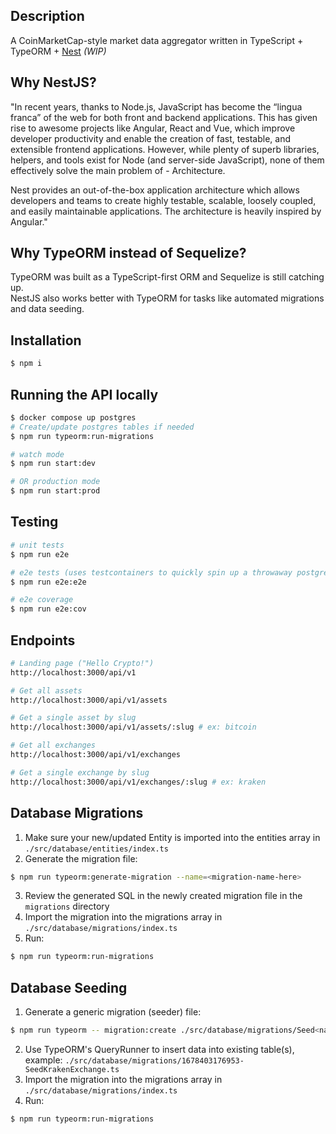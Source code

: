 ## Description

A CoinMarketCap-style market data aggregator written in TypeScript + TypeORM + [Nest](https://github.com/nestjs/nest) _(WIP)_

## Why NestJS?

"In recent years, thanks to Node.js, JavaScript has become the “lingua franca” of the web for both front and backend applications. This has given rise to awesome projects like Angular, React and Vue, which improve developer productivity and enable the creation of fast, testable, and extensible frontend applications. However, while plenty of superb libraries, helpers, and tools exist for Node (and server-side JavaScript), none of them effectively solve the main problem of - Architecture.

Nest provides an out-of-the-box application architecture which allows developers and teams to create highly testable, scalable, loosely coupled, and easily maintainable applications. The architecture is heavily inspired by Angular."

## Why TypeORM instead of Sequelize?

TypeORM was built as a TypeScript-first ORM and Sequelize is still catching up.  
NestJS also works better with TypeORM for tasks like automated migrations and data seeding.

## Installation

```bash
$ npm i
```

## Running the API locally

```bash
$ docker compose up postgres
# Create/update postgres tables if needed
$ npm run typeorm:run-migrations

# watch mode
$ npm run start:dev

# OR production mode
$ npm run start:prod
```

## Testing

```bash
# unit tests
$ npm run e2e

# e2e tests (uses testcontainers to quickly spin up a throwaway postgres container)
$ npm run e2e:e2e

# e2e coverage
$ npm run e2e:cov
```

## Endpoints

```bash
# Landing page ("Hello Crypto!")
http://localhost:3000/api/v1

# Get all assets
http://localhost:3000/api/v1/assets

# Get a single asset by slug
http://localhost:3000/api/v1/assets/:slug # ex: bitcoin

# Get all exchanges
http://localhost:3000/api/v1/exchanges

# Get a single exchange by slug
http://localhost:3000/api/v1/exchanges/:slug # ex: kraken
```

## Database Migrations

1. Make sure your new/updated Entity is imported into the entities array in `./src/database/entities/index.ts`
2. Generate the migration file:

```bash
$ npm run typeorm:generate-migration --name=<migration-name-here>
```

3. Review the generated SQL in the newly created migration file in the `migrations` directory
4. Import the migration into the migrations array in `./src/database/migrations/index.ts`
5. Run:

```bash
$ npm run typeorm:run-migrations
```

## Database Seeding

1. Generate a generic migration (seeder) file:

```bash
$ npm run typeorm -- migration:create ./src/database/migrations/Seed<name of what data you are seeding>
```

2. Use TypeORM's QueryRunner to insert data into existing table(s), example: `./src/database/migrations/1678403176953-SeedKrakenExchange.ts`
3. Import the migration into the migrations array in `./src/database/migrations/index.ts`
4. Run:

```bash
$ npm run typeorm:run-migrations
```
